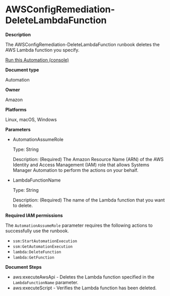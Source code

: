 # AWSConfigRemediation\-DeleteLambdaFunction<a name="automation-aws-delete-lambda"></a>

**Description**

The AWSConfigRemediation\-DeleteLambdaFunction runbook deletes the AWS Lambda function you specify\.

[Run this Automation \(console\)](https://console.aws.amazon.com/systems-manager/automation/execute/AWSConfigRemediation-DeleteLambdaFunction)

**Document type**

Automation

**Owner**

Amazon

**Platforms**

Linux, macOS, Windows

**Parameters**
+ AutomationAssumeRole

  Type: String

  Description: \(Required\) The Amazon Resource Name \(ARN\) of the AWS Identity and Access Management \(IAM\) role that allows Systems Manager Automation to perform the actions on your behalf\.
+ LambdaFunctionName

  Type: String

  Description: \(Required\) The name of the Lambda function that you want to delete\.

**Required IAM permissions**

The `AutomationAssumeRole` parameter requires the following actions to successfully use the runbook\.
+ `ssm:StartAutomationExecution`
+ `ssm:GetAutomationExecution`
+ `lambda:DeleteFunction`
+ `lambda:GetFunction`

**Document Steps**
+ aws:executeAwsApi \- Deletes the Lambda function specified in the `LambdaFunctionName` parameter\.
+ aws:executeScript \- Verifies the Lambda function has been deleted\.
